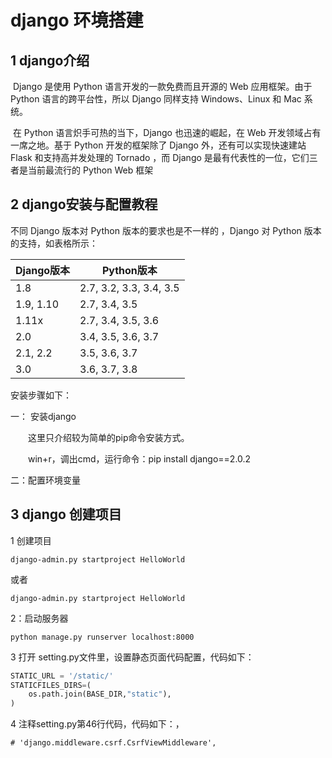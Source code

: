 



# django 环境搭建

## 1 django介绍

​       Django 是使用 Python 语言开发的一款免费而且开源的 Web 应用框架。由于 Python 语言的跨平台性，所以 Django 同样支持 Windows、Linux 和 Mac 系统。

​       在 Python 语言炽手可热的当下，Django 也迅速的崛起，在 Web 开发领域占有一席之地。基于 Python 开发的框架除了 Django 外，还有可以实现快速建站 Flask 和支持高并发处理的 Tornado ，而 Django 是最有代表性的一位，它们三者是当前最流行的 Python Web 框架



## 2 django安装与配置教程

 

不同 Django 版本对 Python 版本的要求也是不一样的 ，Django 对 Python 版本的支持，如表格所示：



| Django版本  | Python版本                |
| --------- | ----------------------- |
| 1.8       | 2.7, 3.2, 3.3, 3.4, 3.5 |
| 1.9, 1.10 | 2.7, 3.4, 3.5           |
| 1.11x     | 2.7, 3.4, 3.5, 3.6      |
| 2.0       | 3.4, 3.5, 3.6, 3.7      |
| 2.1, 2.2  | 3.5, 3.6, 3.7           |
| 3.0       | 3.6, 3.7, 3.8           |



安装步骤如下：

一： 安装django

　　这里只介绍较为简单的pip命令安装方式。

　　win+r，调出cmd，运行命令：pip install django==2.0.2

二：配置环境变量





## 3 django 创建项目

1 创建项目

```
django-admin.py startproject HelloWorld
```

或者

```
django-admin.py startproject HelloWorld
```

2：启动服务器

```
python manage.py runserver localhost:8000 
```



3 打开 setting.py文件里，设置静态页面代码配置，代码如下：

```python
STATIC_URL = '/static/'
STATICFILES_DIRS=(
    os.path.join(BASE_DIR,"static"),
)
```

4 注释setting.py第46行代码，代码如下：，

```
# 'django.middleware.csrf.CsrfViewMiddleware',
```









